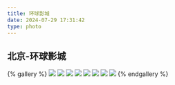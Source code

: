 ```yaml
---
title: 环球影城
date: 2024-07-29 17:31:42
type: photo
---
```


## 北京-环球影城

{% gallery %}
![](https://file-1305436646.file.myqcloud.com/blog/photo/2/DSCF1705.webp)
![](https://file-1305436646.file.myqcloud.com/blog/photo/2/DSCF1711.webp)
![](https://file-1305436646.file.myqcloud.com/blog/photo/2/DSCF1743.webp)
![](https://file-1305436646.file.myqcloud.com/blog/photo/2/DSCF1744.webp)
![](https://file-1305436646.file.myqcloud.com/blog/photo/2/DSCF1774.webp)
![](https://file-1305436646.file.myqcloud.com/blog/photo/2/DSCF1777.webp)
![](https://file-1305436646.file.myqcloud.com/blog/photo/2/DSCF1791.webp)
![](https://file-1305436646.file.myqcloud.com/blog/photo/2/DSCF1792.webp)
{% endgallery %}